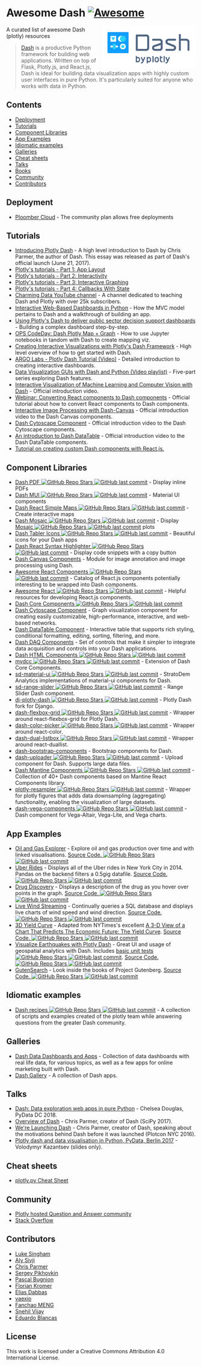 # Awesome Dash [![Awesome](https://awesome.re/badge-flat.svg)](https://github.com/sindresorhus/awesome)

[<img src="https://github.com/ucg8j/awesome-dash/raw/master/logo.webp" align="right" width="250">](https://plot.ly/products/dash/)

A curated list of awesome Dash (plotly) resources

> [Dash](https://plot.ly/products/dash/) is a productive Python framework for building web applications.
> Written on top of Flask, Plotly.js, and React.js, Dash is ideal for building data visualization apps with highly custom user interfaces in pure Python. It's particularly suited for anyone who works with data in Python.

## Contents
- [Deployment](#deployment)
- [Tutorials](#tutorials)
- [Component Libraries](#component-libraries)
- [App Examples](#app-examples)
- [Idiomatic examples](#idiomatic-examples)
- [Galleries](#galleries)
- [Cheat sheets](#cheat-sheets)
- [Talks](#talks)
- [Books](#books)
- [Community](#community)
- [Contributors](#contributors)

## Deployment

- [Ploomber Cloud](https://ploomber.io) - The community plan allows free deployments

## Tutorials

- [Introducing Plotly Dash](https://medium.com/@plotlygraphs/introducing-dash-5ecf7191b503) - A high level introduction to Dash by Chris Parmer, the author of Dash. This essay was released as part of Dash's official launch (June 21, 2017).
- [Plotly's tutorials - Part 1: App Layout](https://dash.plotly.com/layout)
- [Plotly's tutorials - Part 2: Interactivity](https://dash.plotly.com/basic-callbacks)
- [Plotly's tutorials - Part 3: Interactive Graphing](https://dash.plotly.com/interactive-graphing)
- [Plotly's tutorials - Part 4: Callbacks With State](https://dash.plotly.com/sharing-data-between-callbacks)
- [Charming Data YouTube channel](https://www.youtube.com/charmingdata) - A channel dedicated to teaching Dash and Plotly with over 25k subscribers.
- [Interactive Web-Based Dashboards in Python](https://alysivji.github.io/reactive-dashboards-with-dash.html) - How the MVC model pertains to Dash and a walkthrough of building an app.
- [Using Plotly's Dash to deliver public sector decision support dashboards](https://medium.com/a-r-g-o/using-plotlys-dash-to-deliver-public-sector-decision-support-dashboards-ac863fa829fb) - Building a complex dashboard step-by-step.
- [OPS CodeDay: Dash Plotly Map + Graph](https://radumas.info/blog/tutorial/2017/08/10/codeday.html) - How to use Jupyter notebooks in tandom with Dash to create mapping viz.
- [Creating Interactive Visualizations with Plotly's Dash Framework](http://pbpython.com/plotly-dash-intro.html) - High level overview of how to get started with Dash.
- [ARGO Labs - Plotly Dash Tutorial (Video)](https://www.youtube.com/watch?v=yfWJXkySfe0) - Detailed introduction to creating interactive dashboards.
- [Data Visualization GUIs with Dash and Python (Video playlist)](https://www.youtube.com/watch?v=J_Cy_QjG6NE&list=PLQVvvaa0QuDfsGImWNt1eUEveHOepkjqt) - Five-part series exploring Dash features.
- [Interactive Visualization of Machine Learning and Computer Vision with Dash](https://www.youtube.com/watch?v=3F5AR-uUqJc) - Official introduction video.
- [Webinar: Converting React components to Dash components](https://www.youtube.com/watch?v=wifoPPRgG_I) - Official tutorial about how to convert React components to Dash components.
- [Interactive Image Processing with Dash-Canvas](https://www.youtube.com/watch?v=LKXSFBB5ccI) - Official introduction video to the Dash Canvas components.
- [Dash Cytoscape Component](https://www.youtube.com/watch?v=snXcIsCMQgk) - Official introduction video to the Dash Cytoscape components.
- [An introduction to Dash DataTable](https://www.youtube.com/watch?v=dueejcyrYh8) - Official introduction video to the Dash DataTable components.
- [Tutorial on creating custom Dash components with React.js.](https://dash.plotly.com/plugins)

## Component Libraries

- [Dash PDF ![GitHub Repo Stars](https://img.shields.io/github/stars/ploomber/dash-pdf) ![GitHub last commit](https://img.shields.io/github/last-commit/ploomber/dash-pdf)](https://github.com/ploomber/dash-pdf) - Display inline PDFs
- [Dash MUI ![GitHub Repo Stars](https://img.shields.io/github/stars/ploomber/dash-mui) ![GitHub last commit](https://img.shields.io/github/last-commit/ploomber/dash-mui)](https://github.com/ploomber/dash-mui) - Material UI components
- [Dash React Simple Maps ![GitHub Repo Stars](https://img.shields.io/github/stars/ploomber/dash-react-simple-maps) ![GitHub last commit](https://img.shields.io/github/last-commit/ploomber/dash-react-simple-maps)](https://github.com/ploomber/dash-react-simple-maps) - Create interactive maps
- [Dash Mosaic ![GitHub Repo Stars](https://img.shields.io/github/stars/ploomber/mosaic-python) ![GitHub last commit](https://img.shields.io/github/last-commit/ploomber/mosaic-python)](https://github.com/ploomber/mosaic-python#dash-mosaic) - Display [Mosaic ![GitHub Repo Stars](https://img.shields.io/github/stars/uwdata/mosaic) ![GitHub last commit](https://img.shields.io/github/last-commit/uwdata/mosaic)](https://github.com/uwdata/mosaic) plots
- [Dash Tabler Icons ![GitHub Repo Stars](https://img.shields.io/github/stars/ploomber/dash-tabler-icons) ![GitHub last commit](https://img.shields.io/github/last-commit/ploomber/dash-tabler-icons)](https://github.com/ploomber/dash-tabler-icons) - Beautiful icons for your Dash apps
- [Dash React Syntax Highlighter ![GitHub Repo Stars](https://img.shields.io/github/stars/ploomber/dash-react-syntax-highlighter) ![GitHub last commit](https://img.shields.io/github/last-commit/ploomber/dash-react-syntax-highlighter)](https://github.com/ploomber/dash-react-syntax-highlighter) - Display code snippets with a copy button
- [Dash Canvas Components](https://dash.plotly.com/canvas) - Module for image annotation and image processing using 
Dash.
- [Awesome React Components ![GitHub Repo Stars](https://img.shields.io/github/stars/brillout/awesome-react-components) ![GitHub last commit](https://img.shields.io/github/last-commit/brillout/awesome-react-components)](https://github.com/brillout/awesome-react-components) - Catalog of React.js components potentially interesting to be wrapped into Dash components.
- [Awesome React ![GitHub Repo Stars](https://img.shields.io/github/stars/enaqx/awesome-react) ![GitHub last commit](https://img.shields.io/github/last-commit/enaqx/awesome-react)](https://github.com/enaqx/awesome-react) - Helpful resources for developing React.js components.
- [Dash Core Components ![GitHub Repo Stars](https://img.shields.io/github/stars/plotly/dash-core-components) ![GitHub last commit](https://img.shields.io/github/last-commit/plotly/dash-core-components)](https://github.com/plotly/dash-core-components)
- [Dash Cytoscape Component](https://dash.plotly.com/cytoscape) - Graph visualization component for creating easily
customizable, high-performance, interactive, and web-based networks.
- [Dash DataTable Component](https://dash.plotly.com/datatable) - Interactive table that supports rich styling,
conditional formatting, editing, sorting, filtering, and more.
- [Dash DAQ Components](https://dash.plotly.com/dash-daq) - Set of controls that make it simpler to integrate data
acquisition and controls into your Dash applications.
- [Dash HTML Components ![GitHub Repo Stars](https://img.shields.io/github/stars/plotly/dash-html-components) ![GitHub last commit](https://img.shields.io/github/last-commit/plotly/dash-html-components)](https://github.com/plotly/dash-html-components)
- [mydcc ![GitHub Repo Stars](https://img.shields.io/github/stars/jimmybow/mydcc) ![GitHub last commit](https://img.shields.io/github/last-commit/jimmybow/mydcc)](https://github.com/jimmybow/mydcc) - Extension of Dash Core Components.
- [sd-material-ui ![GitHub Repo Stars](https://img.shields.io/github/stars/StratoDem/sd-material-ui) ![GitHub last commit](https://img.shields.io/github/last-commit/StratoDem/sd-material-ui)](https://github.com/StratoDem/sd-material-ui) - StratoDem Analytics implementations of material-ui components for Dash.
- [sd-range-slider ![GitHub Repo Stars](https://img.shields.io/github/stars/StratoDem/sd-range-slider) ![GitHub last commit](https://img.shields.io/github/last-commit/StratoDem/sd-range-slider)](https://github.com/StratoDem/sd-range-slider) - Range Slider Dash component.
- [dj-plotly-dash ![GitHub Repo Stars](https://img.shields.io/github/stars/pikhovkin/dj-plotly-dash) ![GitHub last commit](https://img.shields.io/github/last-commit/pikhovkin/dj-plotly-dash)](https://github.com/pikhovkin/dj-plotly-dash) - Plotly Dash fork for Django.
- [dash-flexbox-grid ![GitHub Repo Stars](https://img.shields.io/github/stars/pikhovkin/dash-flexbox-grid) ![GitHub last commit](https://img.shields.io/github/last-commit/pikhovkin/dash-flexbox-grid)](https://github.com/pikhovkin/dash-flexbox-grid) - Wrapper around react-flexbox-grid for Plotly Dash.
- [dash-color-picker ![GitHub Repo Stars](https://img.shields.io/github/stars/vivekvs1/dash-color-picker) ![GitHub last commit](https://img.shields.io/github/last-commit/vivekvs1/dash-color-picker)](https://github.com/vivekvs1/dash-color-picker) - Wrapper around react-color.
- [dash-dual-listbox ![GitHub Repo Stars](https://img.shields.io/github/stars/vivekvs1/dash-dual-listbox) ![GitHub last commit](https://img.shields.io/github/last-commit/vivekvs1/dash-dual-listbox)](https://github.com/vivekvs1/dash-dual-listbox) - Wrapper around react-duallist.
- [dash-bootstrap-components](https://dash-bootstrap-components.opensource.faculty.ai/) - Bootstrap components for Dash.
- [dash-uploader ![GitHub Repo Stars](https://img.shields.io/github/stars/np-8/dash-uploader) ![GitHub last commit](https://img.shields.io/github/last-commit/np-8/dash-uploader)](https://github.com/np-8/dash-uploader) - Upload component for Dash. Supports large data files.
- [Dash Mantine Components ![GitHub Repo Stars](https://img.shields.io/github/stars/snehilvj/dash-mantine-components) ![GitHub last commit](https://img.shields.io/github/last-commit/snehilvj/dash-mantine-components)](https://github.com/snehilvj/dash-mantine-components) - Collection of 40+ Dash components based on Mantine React Components library.
- [plotly-resampler ![GitHub Repo Stars](https://img.shields.io/github/stars/predict-idlab/plotly-resampler) ![GitHub last commit](https://img.shields.io/github/last-commit/predict-idlab/plotly-resampler)](https://github.com/predict-idlab/plotly-resampler) - Wrapper for plotly figures that adds data downsampling (aggregating) functionality, enabling the visualization of large datasets.
- [dash-vega-components ![GitHub Repo Stars](https://img.shields.io/github/stars/altair-viz/dash-vega-components) ![GitHub last commit](https://img.shields.io/github/last-commit/altair-viz/dash-vega-components)](https://github.com/altair-viz/dash-vega-components) - Dash component for Vega-Altair, Vega-Lite, and Vega charts.

## App Examples

- [Oil and Gas Explorer](https://dash.gallery/dash-oil-and-gas/) - Explore oil and gas production over time and with linked visualisations. [Source Code. ![GitHub Repo Stars](https://img.shields.io/github/stars/plotly/dash-oil-and-gas-demo) ![GitHub last commit](https://img.shields.io/github/last-commit/plotly/dash-oil-and-gas-demo)](https://github.com/plotly/dash-oil-and-gas-demo)
- [Uber Rides](https://dash.gallery/dash-uber-rides-demo/) - Displays all of the Uber rides in New York City in 2014. Pandas on the backend filters a 0.5gig datafile. [Source Code. ![GitHub Repo Stars](https://img.shields.io/github/stars/plotly/dash-sample-apps) ![GitHub last commit](https://img.shields.io/github/last-commit/plotly/dash-sample-apps)](https://github.com/plotly/dash-sample-apps/tree/main/apps/dash-uber-rides-demo)
- [Drug Discovery](https://dash.gallery/dash-drug-discovery/) - Displays a description of the drug as you hover over points in the graph. [Source Code. ![GitHub Repo Stars](https://img.shields.io/github/stars/plotly/dash-sample-apps) ![GitHub last commit](https://img.shields.io/github/last-commit/plotly/dash-sample-apps)](https://github.com/plotly/dash-sample-apps/tree/main/apps/dash-drug-discovery)
- [Live Wind Streaming](https://dash.gallery/dash-wind-streaming/) - Continually queries a SQL database and displays live charts of wind speed and wind direction. [Source Code. ![GitHub Repo Stars](https://img.shields.io/github/stars/plotly/dash-sample-apps) ![GitHub last commit](https://img.shields.io/github/last-commit/plotly/dash-sample-apps)](https://github.com/plotly/dash-sample-apps/tree/main/apps/dash-wind-streaming)
- [3D Yield Curve](https://dash.gallery/dash-yield-curve/) - Adapted from NYTimes's excellent [A 3-D View of a Chart That Predicts The Economic Future: The Yield Curve](https://www.nytimes.com/interactive/2015/03/19/upshot/3d-yield-curve-economic-growth.html). [Source Code. ![GitHub Repo Stars](https://img.shields.io/github/stars/plotly/dash-sample-apps) ![GitHub last commit](https://img.shields.io/github/last-commit/plotly/dash-sample-apps)](https://github.com/plotly/dash-sample-apps/tree/main/apps/dash-yield-curve)
- [Visualize Earthquakes with Plotly Dash](https://dash-earthquakes-production-45eyyotfta-ey.a.run.app/) - Great UI and usage of geospatial analytics with Dash. Includes [basic unit tests ![GitHub Repo Stars](https://img.shields.io/github/stars/jackdbd/dash-earthquakes) ![GitHub last commit](https://img.shields.io/github/last-commit/jackdbd/dash-earthquakes)](https://github.com/jackdbd/dash-earthquakes/tree/master/tests). [Source Code. ![GitHub Repo Stars](https://img.shields.io/github/stars/jackdbd/dash-earthquakes) ![GitHub last commit](https://img.shields.io/github/last-commit/jackdbd/dash-earthquakes)](https://github.com/jackdbd/dash-earthquakes)
- [GutenSearch](https://gutensearch.com/) - Look inside the books of Project Gutenberg. [Source Code. ![GitHub Repo Stars](https://img.shields.io/github/stars/cordb/gutensearch) ![GitHub last commit](https://img.shields.io/github/last-commit/cordb/gutensearch)](https://github.com/cordb/gutensearch)

## Idiomatic examples
- [Dash recipes ![GitHub Repo Stars](https://img.shields.io/github/stars/plotly/dash-recipes) ![GitHub last commit](https://img.shields.io/github/last-commit/plotly/dash-recipes)](https://github.com/plotly/dash-recipes) - A collection of scripts and examples created of the plotly team while answering questions from the greater Dash community.

## Galleries
- [Dash Data Dashboards and Apps](https://www.dashboardom.com/) - Collection of data dashboards with real life data, for various topics, as well as a few apps for online marketing built with Dash.
- [Dash Gallery](https://dash.gallery/) - A collection of Dash apps.

## Talks
- [Dash: Data exploration web apps in pure Python](https://www.youtube.com/watch?v=eusglTlW4OA) - Chelsea Douglas, PyData DC 2018.
- [Overview of Dash](https://www.youtube.com/watch?v=sea2K4AuPOk) - Chris Parmer, creator of Dash (SciPy 2017).
- [We're Launching Dash](https://www.youtube.com/watch?v=5BAthiN0htc&t=1s) - Chris Parmer, creator of Dash, speaking about the motivations behind Dash before it was launched (Plotcon NYC 2016).
- [Plotly dash and data visualisation in Python, PyData, Berlin 2017](https://www.slideshare.net/vladimirkazantsev/plotly-dash-and-data-visualisation-in-python) - Volodymyr Kazantsev (slides only).

## Cheat sheets
- [plotly.py Cheat Sheet](https://images.plot.ly/plotly-documentation/images/python_cheat_sheet.pdf)

## Community
- [Plotly hosted Question and Answer community](https://community.plot.ly)
- [Stack Overflow](https://stackoverflow.com/questions/tagged/plotly-dash)

## Contributors
- [Luke Singham](https://lukesingham.com/)
- [Aly Sivji](https://alysivji.github.io/)
- [Chris Parmer](https://github.com/chriddyp)
- [Sergey Pikhovkin](https://github.com/pikhovkin)
- [Pascal Bugnion](https://pascalbugnion.net)
- [Florian Kromer](https://github.com/fkromer)
- [Elias Dabbas](https://www.dashboardom.com)
- [vaexio](https://github.com/vaexio)
- [Fanchao MENG](https://github.com/pingf)
- [Snehil Vijay](https://github.com/snehilvj)
- [Eduardo Blancas](https://github.com/edublancas)

## License
This work is licensed under a Creative Commons Attribution 4.0 International License.
